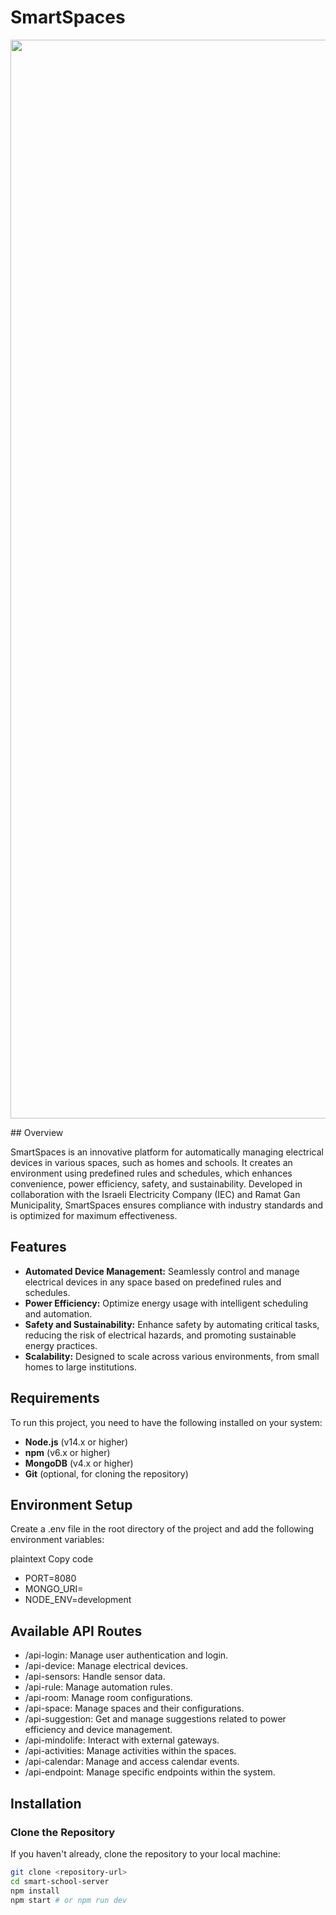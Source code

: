 # SmartSpaces
<p align="center">
  <img width="1726" alt="Screenshot 2024-10-16 at 2 29 04" src="https://github.com/user-attachments/assets/3780f53f-898f-44a3-af8e-c96ed5fea874">
</p>
## Overview

SmartSpaces is an innovative platform for automatically managing electrical devices in various spaces, such as homes and schools. It creates an environment using predefined rules and schedules, which enhances convenience, power efficiency, safety, and sustainability. Developed in collaboration with the Israeli Electricity Company (IEC) and Ramat Gan Municipality, SmartSpaces ensures compliance with industry standards and is optimized for maximum effectiveness.

## Features

- **Automated Device Management:** Seamlessly control and manage electrical devices in any space based on predefined rules and schedules.
- **Power Efficiency:** Optimize energy usage with intelligent scheduling and automation.
- **Safety and Sustainability:** Enhance safety by automating critical tasks, reducing the risk of electrical hazards, and promoting sustainable energy practices.
- **Scalability:** Designed to scale across various environments, from small homes to large institutions.

## Requirements

To run this project, you need to have the following installed on your system:

- **Node.js** (v14.x or higher)
- **npm** (v6.x or higher)
- **MongoDB** (v4.x or higher)
- **Git** (optional, for cloning the repository)

## Environment Setup
Create a .env file in the root directory of the project and add the following environment variables:

plaintext
Copy code
- PORT=8080
- MONGO_URI= **<your-mongodb-uri>**
- NODE_ENV=development


## Available API Routes
- /api-login: Manage user authentication and login.
- /api-device: Manage electrical devices.
- /api-sensors: Handle sensor data.
- /api-rule: Manage automation rules.
- /api-room: Manage room configurations.
- /api-space: Manage spaces and their configurations.
- /api-suggestion: Get and manage suggestions related to power efficiency and device management.
- /api-mindolife: Interact with external gateways.
- /api-activities: Manage activities within the spaces.
- /api-calendar: Manage and access calendar events.
- /api-endpoint: Manage specific endpoints within the system.


## Installation

### Clone the Repository

If you haven't already, clone the repository to your local machine:

```bash
git clone <repository-url>
cd smart-school-server
npm install
npm start # or npm run dev






